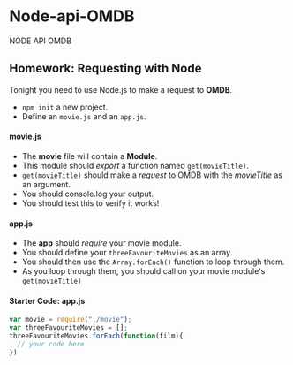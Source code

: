 # Node-api-OMDB
NODE API OMDB

## Homework: Requesting with Node

Tonight you need to use Node.js to make a request to **OMDB**.

- `npm init` a new project.
- Define an `movie.js` and an `app.js`.

#### movie.js

- The **movie** file will contain a **Module**.
- This module should *export* a function named `get(movieTitle)`.
- `get(movieTitle)` should make a *request* to OMDB with the *movieTitle* as an argument.
- You should console.log your output.
- You should test this to verify it works!

#### app.js

- The **app** should *require* your movie module.
- You should define your `threeFavouriteMovies` as an array.
- You should then use the `Array.forEach()` function to loop through them.
- As you loop through them, you should call on your movie module's `get(movieTitle)`


#### Starter Code: app.js
```javascript
var movie = require("./movie");
var threeFavouriteMovies = [];
threeFavouriteMovies.forEach(function(film){
  // your code here
})
```
